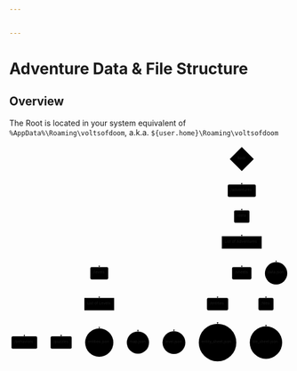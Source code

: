 ```yaml
---


---
```


<h1 id="adventure-data--file-structure">Adventure Data &amp; File Structure</h1>
<h2 id="overview">Overview</h2>
<p>The Root is located in your system equivalent of <code>%AppData%\Roaming\voltsofdoom</code>, a.k.a. <code>${user.home}\Roaming\voltsofdoom</code></p>
<div class="mermaid"><svg xmlns="http://www.w3.org/2000/svg" id="mermaid-svg-Agaymy2H469hYd3k" width="100%" style="max-width: 1040.9296875px;" viewBox="0 0 1040.9296875 811.9187469482422"><g transform="translate(-12, -12)"><g class="output"><g class="clusters"></g><g class="edgePaths"><g class="edgePath" style="opacity: 1;"><path class="path" d="M876.2734375000001,109.82499847412102L875.7734375,134.3249969482422L875.7734375,159.3249969482422" marker-end="url(#arrowhead27999)" style="fill:none"></path><defs><marker id="arrowhead27999" viewBox="0 0 10 10" refX="9" refY="5" markerUnits="strokeWidth" markerWidth="8" markerHeight="6" orient="auto"><path d="M 0 0 L 10 5 L 0 10 z" class="arrowheadPath" style="stroke-width: 1; stroke-dasharray: 1, 0;"></path></marker></defs></g><g class="edgePath" style="opacity: 1;"><path class="path" d="M875.7734375,205.3249969482422L875.7734375,230.3249969482422L875.7734375,255.3249969482422" marker-end="url(#arrowhead28000)" style="fill:none"></path><defs><marker id="arrowhead28000" viewBox="0 0 10 10" refX="9" refY="5" markerUnits="strokeWidth" markerWidth="8" markerHeight="6" orient="auto"><path d="M 0 0 L 10 5 L 0 10 z" class="arrowheadPath" style="stroke-width: 1; stroke-dasharray: 1, 0;"></path></marker></defs></g><g class="edgePath" style="opacity: 1;"><path class="path" d="M875.7734375,301.3249969482422L875.7734375,326.3249969482422L875.7734375,351.3249969482422" marker-end="url(#arrowhead28001)" style="fill:none"></path><defs><marker id="arrowhead28001" viewBox="0 0 10 10" refX="9" refY="5" markerUnits="strokeWidth" markerWidth="8" markerHeight="6" orient="auto"><path d="M 0 0 L 10 5 L 0 10 z" class="arrowheadPath" style="stroke-width: 1; stroke-dasharray: 1, 0;"></path></marker></defs></g><g class="edgePath" style="opacity: 1;"><path class="path" d="M801.75,381.0338521060065L346.15625,422.3249969482422L346.15625,465.9031219482422" marker-end="url(#arrowhead28002)" style="fill:none"></path><defs><marker id="arrowhead28002" viewBox="0 0 10 10" refX="9" refY="5" markerUnits="strokeWidth" markerWidth="8" markerHeight="6" orient="auto"><path d="M 0 0 L 10 5 L 0 10 z" class="arrowheadPath" style="stroke-width: 1; stroke-dasharray: 1, 0;"></path></marker></defs></g><g class="edgePath" style="opacity: 1;"><path class="path" d="M875.7734375,397.3249969482422L875.7734375,422.3249969482422L875.7734375,465.9031219482422" marker-end="url(#arrowhead28003)" style="fill:none"></path><defs><marker id="arrowhead28003" viewBox="0 0 10 10" refX="9" refY="5" markerUnits="strokeWidth" markerWidth="8" markerHeight="6" orient="auto"><path d="M 0 0 L 10 5 L 0 10 z" class="arrowheadPath" style="stroke-width: 1; stroke-dasharray: 1, 0;"></path></marker></defs></g><g class="edgePath" style="opacity: 1;"><path class="path" d="M936.9046223958334,397.3249969482422L1003.3515625,422.3249969482422L1003.3515625,447.3249969482422" marker-end="url(#arrowhead28004)" style="fill:none"></path><defs><marker id="arrowhead28004" viewBox="0 0 10 10" refX="9" refY="5" markerUnits="strokeWidth" markerWidth="8" markerHeight="6" orient="auto"><path d="M 0 0 L 10 5 L 0 10 z" class="arrowheadPath" style="stroke-width: 1; stroke-dasharray: 1, 0;"></path></marker></defs></g><g class="edgePath" style="opacity: 1;"><path class="path" d="M844.6956388611828,511.9031219482422L785.8125,555.4812469482422L785.8125,580.4812469482422" marker-end="url(#arrowhead28005)" style="fill:none"></path><defs><marker id="arrowhead28005" viewBox="0 0 10 10" refX="9" refY="5" markerUnits="strokeWidth" markerWidth="8" markerHeight="6" orient="auto"><path d="M 0 0 L 10 5 L 0 10 z" class="arrowheadPath" style="stroke-width: 1; stroke-dasharray: 1, 0;"></path></marker></defs></g><g class="edgePath" style="opacity: 1;"><path class="path" d="M906.8512361388172,511.9031219482422L965.734375,555.4812469482422L965.734375,580.4812469482422" marker-end="url(#arrowhead28006)" style="fill:none"></path><defs><marker id="arrowhead28006" viewBox="0 0 10 10" refX="9" refY="5" markerUnits="strokeWidth" markerWidth="8" markerHeight="6" orient="auto"><path d="M 0 0 L 10 5 L 0 10 z" class="arrowheadPath" style="stroke-width: 1; stroke-dasharray: 1, 0;"></path></marker></defs></g><g class="edgePath" style="opacity: 1;"><path class="path" d="M965.734375,626.4812469482422L965.734375,651.4812469482422L965.734375,685.9968719482422" marker-end="url(#arrowhead28007)" style="fill:none"></path><defs><marker id="arrowhead28007" viewBox="0 0 10 10" refX="9" refY="5" markerUnits="strokeWidth" markerWidth="8" markerHeight="6" orient="auto"><path d="M 0 0 L 10 5 L 0 10 z" class="arrowheadPath" style="stroke-width: 1; stroke-dasharray: 1, 0;"></path></marker></defs></g><g class="edgePath" style="opacity: 1;"><path class="path" d="M785.8125,626.4812469482422L785.8125,651.4812469482422L785.8125,676.4812469482422" marker-end="url(#arrowhead28008)" style="fill:none"></path><defs><marker id="arrowhead28008" viewBox="0 0 10 10" refX="9" refY="5" markerUnits="strokeWidth" markerWidth="8" markerHeight="6" orient="auto"><path d="M 0 0 L 10 5 L 0 10 z" class="arrowheadPath" style="stroke-width: 1; stroke-dasharray: 1, 0;"></path></marker></defs></g><g class="edgePath" style="opacity: 1;"><path class="path" d="M346.15625,511.9031219482422L346.15625,555.4812469482422L346.15625,580.4812469482422" marker-end="url(#arrowhead28009)" style="fill:none"></path><defs><marker id="arrowhead28009" viewBox="0 0 10 10" refX="9" refY="5" markerUnits="strokeWidth" markerWidth="8" markerHeight="6" orient="auto"><path d="M 0 0 L 10 5 L 0 10 z" class="arrowheadPath" style="stroke-width: 1; stroke-dasharray: 1, 0;"></path></marker></defs></g><g class="edgePath" style="opacity: 1;"><path class="path" d="M290.8984375,613.00663834042L67.703125,651.4812469482422L67.703125,723.1999969482422" marker-end="url(#arrowhead28010)" style="fill:none"></path><defs><marker id="arrowhead28010" viewBox="0 0 10 10" refX="9" refY="5" markerUnits="strokeWidth" markerWidth="8" markerHeight="6" orient="auto"><path d="M 0 0 L 10 5 L 0 10 z" class="arrowheadPath" style="stroke-width: 1; stroke-dasharray: 1, 0;"></path></marker></defs></g><g class="edgePath" style="opacity: 1;"><path class="path" d="M290.8984375,622.2125021206559L204.5546875,651.4812469482422L204.5546875,723.1999969482422" marker-end="url(#arrowhead28011)" style="fill:none"></path><defs><marker id="arrowhead28011" viewBox="0 0 10 10" refX="9" refY="5" markerUnits="strokeWidth" markerWidth="8" markerHeight="6" orient="auto"><path d="M 0 0 L 10 5 L 0 10 z" class="arrowheadPath" style="stroke-width: 1; stroke-dasharray: 1, 0;"></path></marker></defs></g><g class="edgePath" style="opacity: 1;"><path class="path" d="M346.15625,626.4812469482422L346.15625,651.4812469482422L346.15625,693.7468719482422" marker-end="url(#arrowhead28012)" style="fill:none"></path><defs><marker id="arrowhead28012" viewBox="0 0 10 10" refX="9" refY="5" markerUnits="strokeWidth" markerWidth="8" markerHeight="6" orient="auto"><path d="M 0 0 L 10 5 L 0 10 z" class="arrowheadPath" style="stroke-width: 1; stroke-dasharray: 1, 0;"></path></marker></defs></g><g class="edgePath" style="opacity: 1;"><path class="path" d="M401.4140625,621.9305459374825L489.921875,651.4812469482422L489.921875,704.8874969482422" marker-end="url(#arrowhead28013)" style="fill:none"></path><defs><marker id="arrowhead28013" viewBox="0 0 10 10" refX="9" refY="5" markerUnits="strokeWidth" markerWidth="8" markerHeight="6" orient="auto"><path d="M 0 0 L 10 5 L 0 10 z" class="arrowheadPath" style="stroke-width: 1; stroke-dasharray: 1, 0;"></path></marker></defs></g><g class="edgePath" style="opacity: 1;"><path class="path" d="M401.4140625,613.0390859730444L623.6640625,651.4812469482422L623.6640625,703.7703094482422" marker-end="url(#arrowhead28014)" style="fill:none"></path><defs><marker id="arrowhead28014" viewBox="0 0 10 10" refX="9" refY="5" markerUnits="strokeWidth" markerWidth="8" markerHeight="6" orient="auto"><path d="M 0 0 L 10 5 L 0 10 z" class="arrowheadPath" style="stroke-width: 1; stroke-dasharray: 1, 0;"></path></marker></defs></g></g><g class="edgeLabels"><g class="edgeLabel" transform="" style="opacity: 1;"><g transform="translate(0,0)" class="label"><foreignObject width="0" height="0"><div xmlns="http://www.w3.org/1999/xhtml" style="display: inline-block; white-space: nowrap;"><span class="edgeLabel"></span></div></foreignObject></g></g><g class="edgeLabel" transform="" style="opacity: 1;"><g transform="translate(0,0)" class="label"><foreignObject width="0" height="0"><div xmlns="http://www.w3.org/1999/xhtml" style="display: inline-block; white-space: nowrap;"><span class="edgeLabel"></span></div></foreignObject></g></g><g class="edgeLabel" transform="" style="opacity: 1;"><g transform="translate(0,0)" class="label"><foreignObject width="0" height="0"><div xmlns="http://www.w3.org/1999/xhtml" style="display: inline-block; white-space: nowrap;"><span class="edgeLabel"></span></div></foreignObject></g></g><g class="edgeLabel" transform="" style="opacity: 1;"><g transform="translate(0,0)" class="label"><foreignObject width="0" height="0"><div xmlns="http://www.w3.org/1999/xhtml" style="display: inline-block; white-space: nowrap;"><span class="edgeLabel"></span></div></foreignObject></g></g><g class="edgeLabel" transform="" style="opacity: 1;"><g transform="translate(0,0)" class="label"><foreignObject width="0" height="0"><div xmlns="http://www.w3.org/1999/xhtml" style="display: inline-block; white-space: nowrap;"><span class="edgeLabel"></span></div></foreignObject></g></g><g class="edgeLabel" transform="" style="opacity: 1;"><g transform="translate(0,0)" class="label"><foreignObject width="0" height="0"><div xmlns="http://www.w3.org/1999/xhtml" style="display: inline-block; white-space: nowrap;"><span class="edgeLabel"></span></div></foreignObject></g></g><g class="edgeLabel" transform="" style="opacity: 1;"><g transform="translate(0,0)" class="label"><foreignObject width="0" height="0"><div xmlns="http://www.w3.org/1999/xhtml" style="display: inline-block; white-space: nowrap;"><span class="edgeLabel"></span></div></foreignObject></g></g><g class="edgeLabel" transform="" style="opacity: 1;"><g transform="translate(0,0)" class="label"><foreignObject width="0" height="0"><div xmlns="http://www.w3.org/1999/xhtml" style="display: inline-block; white-space: nowrap;"><span class="edgeLabel"></span></div></foreignObject></g></g><g class="edgeLabel" transform="" style="opacity: 1;"><g transform="translate(0,0)" class="label"><foreignObject width="0" height="0"><div xmlns="http://www.w3.org/1999/xhtml" style="display: inline-block; white-space: nowrap;"><span class="edgeLabel"></span></div></foreignObject></g></g><g class="edgeLabel" transform="" style="opacity: 1;"><g transform="translate(0,0)" class="label"><foreignObject width="0" height="0"><div xmlns="http://www.w3.org/1999/xhtml" style="display: inline-block; white-space: nowrap;"><span class="edgeLabel"></span></div></foreignObject></g></g><g class="edgeLabel" transform="" style="opacity: 1;"><g transform="translate(0,0)" class="label"><foreignObject width="0" height="0"><div xmlns="http://www.w3.org/1999/xhtml" style="display: inline-block; white-space: nowrap;"><span class="edgeLabel"></span></div></foreignObject></g></g><g class="edgeLabel" transform="" style="opacity: 1;"><g transform="translate(0,0)" class="label"><foreignObject width="0" height="0"><div xmlns="http://www.w3.org/1999/xhtml" style="display: inline-block; white-space: nowrap;"><span class="edgeLabel"></span></div></foreignObject></g></g><g class="edgeLabel" transform="" style="opacity: 1;"><g transform="translate(0,0)" class="label"><foreignObject width="0" height="0"><div xmlns="http://www.w3.org/1999/xhtml" style="display: inline-block; white-space: nowrap;"><span class="edgeLabel"></span></div></foreignObject></g></g><g class="edgeLabel" transform="" style="opacity: 1;"><g transform="translate(0,0)" class="label"><foreignObject width="0" height="0"><div xmlns="http://www.w3.org/1999/xhtml" style="display: inline-block; white-space: nowrap;"><span class="edgeLabel"></span></div></foreignObject></g></g><g class="edgeLabel" transform="" style="opacity: 1;"><g transform="translate(0,0)" class="label"><foreignObject width="0" height="0"><div xmlns="http://www.w3.org/1999/xhtml" style="display: inline-block; white-space: nowrap;"><span class="edgeLabel"></span></div></foreignObject></g></g><g class="edgeLabel" transform="" style="opacity: 1;"><g transform="translate(0,0)" class="label"><foreignObject width="0" height="0"><div xmlns="http://www.w3.org/1999/xhtml" style="display: inline-block; white-space: nowrap;"><span class="edgeLabel"></span></div></foreignObject></g></g></g><g class="nodes"><g class="node" id="root" transform="translate(875.7734375,64.6624984741211)" style="opacity: 1;"><polygon points="44.6625,0 89.325,-44.6625 44.6625,-89.325 0,-44.6625" rx="5" ry="5" transform="translate(-44.6625,44.6625)"></polygon><g class="label" transform="translate(0,0)"><g transform="translate(-16.625,-13)"><foreignObject width="33.25" height="26"><div xmlns="http://www.w3.org/1999/xhtml" style="display: inline-block; white-space: nowrap;">Root</div></foreignObject></g></g></g><g class="node" id="adventures" transform="translate(875.7734375,182.3249969482422)" style="opacity: 1;"><rect rx="5" ry="5" x="-52.1640625" y="-23" width="104.328125" height="46"></rect><g class="label" transform="translate(0,0)"><g transform="translate(-42.1640625,-13)"><foreignObject width="84.328125" height="26"><div xmlns="http://www.w3.org/1999/xhtml" style="display: inline-block; white-space: nowrap;">/adventures</div></foreignObject></g></g></g><g class="node" id="data" transform="translate(875.7734375,278.3249969482422)" style="opacity: 1;"><rect rx="5" ry="5" x="-28.5546875" y="-23" width="57.109375" height="46"></rect><g class="label" transform="translate(0,0)"><g transform="translate(-18.5546875,-13)"><foreignObject width="37.109375" height="26"><div xmlns="http://www.w3.org/1999/xhtml" style="display: inline-block; white-space: nowrap;">/data</div></foreignObject></g></g></g><g class="node" id="adventure_list" transform="translate(875.7734375,374.3249969482422)" style="opacity: 1;"><rect rx="0" ry="0" x="-74.0234375" y="-23" width="148.046875" height="46"></rect><g class="label" transform="translate(0,0)"><g transform="translate(-64.0234375,-13)"><foreignObject width="128.046875" height="26"><div xmlns="http://www.w3.org/1999/xhtml" style="display: inline-block; white-space: nowrap;">List of Adventures</div></foreignObject></g></g></g><g class="node" id="levels" transform="translate(346.15625,488.9031219482422)" style="opacity: 1;"><rect rx="5" ry="5" x="-33.234375" y="-23" width="66.46875" height="46"></rect><g class="label" transform="translate(0,0)"><g transform="translate(-23.234375,-13)"><foreignObject width="46.46875" height="26"><div xmlns="http://www.w3.org/1999/xhtml" style="display: inline-block; white-space: nowrap;">/levels</div></foreignObject></g></g></g><g class="node" id="sheets" transform="translate(875.7734375,488.9031219482422)" style="opacity: 1;"><rect rx="5" ry="5" x="-36" y="-23" width="72" height="46"></rect><g class="label" transform="translate(0,0)"><g transform="translate(-26,-13)"><foreignObject width="52" height="26"><div xmlns="http://www.w3.org/1999/xhtml" style="display: inline-block; white-space: nowrap;">/sheets</div></foreignObject></g></g></g><g class="node" id="adventure_data" transform="translate(1003.3515625,488.9031219482422)" style="opacity: 1;"><circle x="-41.578125" y="-23" r="41.578125"></circle><g class="label" transform="translate(0,0)"><g transform="translate(-31.578125,-13)"><foreignObject width="63.15625" height="26"><div xmlns="http://www.w3.org/1999/xhtml" style="display: inline-block; white-space: nowrap;">data.json</div></foreignObject></g></g></g><g class="node" id="sheets-entities" transform="translate(785.8125,603.4812469482422)" style="opacity: 1;"><rect rx="5" ry="5" x="-39.4296875" y="-23" width="78.859375" height="46"></rect><g class="label" transform="translate(0,0)"><g transform="translate(-29.4296875,-13)"><foreignObject width="58.859375" height="26"><div xmlns="http://www.w3.org/1999/xhtml" style="display: inline-block; white-space: nowrap;">/entities</div></foreignObject></g></g></g><g class="node" id="sheets-tiles" transform="translate(965.734375,603.4812469482422)" style="opacity: 1;"><rect rx="5" ry="5" x="-28.0390625" y="-23" width="56.078125" height="46"></rect><g class="label" transform="translate(0,0)"><g transform="translate(-18.0390625,-13)"><foreignObject width="36.078125" height="26"><div xmlns="http://www.w3.org/1999/xhtml" style="display: inline-block; white-space: nowrap;">/tiles</div></foreignObject></g></g></g><g class="node" id="tile_sheet" transform="translate(965.734375,746.1999969482422)" style="opacity: 1;"><circle x="-60.203125" y="-23" r="60.203125"></circle><g class="label" transform="translate(0,0)"><g transform="translate(-50.203125,-13)"><foreignObject width="100.40625" height="26"><div xmlns="http://www.w3.org/1999/xhtml" style="display: inline-block; white-space: nowrap;">tile_sheet.json</div></foreignObject></g></g></g><g class="node" id="entity_sheet" transform="translate(785.8125,746.1999969482422)" style="opacity: 1;"><circle x="-69.71875" y="-23" r="69.71875"></circle><g class="label" transform="translate(0,0)"><g transform="translate(-59.71875,-13)"><foreignObject width="119.4375" height="26"><div xmlns="http://www.w3.org/1999/xhtml" style="display: inline-block; white-space: nowrap;">entity_sheet.json</div></foreignObject></g></g></g><g class="node" id="levels_list" transform="translate(346.15625,603.4812469482422)" style="opacity: 1;"><rect rx="0" ry="0" x="-55.2578125" y="-23" width="110.515625" height="46"></rect><g class="label" transform="translate(0,0)"><g transform="translate(-45.2578125,-13)"><foreignObject width="90.515625" height="26"><div xmlns="http://www.w3.org/1999/xhtml" style="display: inline-block; white-space: nowrap;">List of Levels</div></foreignObject></g></g></g><g class="node" id="behaviors" transform="translate(67.703125,746.1999969482422)" style="opacity: 1;"><rect rx="5" ry="5" x="-47.703125" y="-23" width="95.40625" height="46"></rect><g class="label" transform="translate(0,0)"><g transform="translate(-37.703125,-13)"><foreignObject width="75.40625" height="26"><div xmlns="http://www.w3.org/1999/xhtml" style="display: inline-block; white-space: nowrap;">/behaviors</div></foreignObject></g></g></g><g class="node" id="puzzles" transform="translate(204.5546875,746.1999969482422)" style="opacity: 1;"><rect rx="5" ry="5" x="-39.1484375" y="-23" width="78.296875" height="46"></rect><g class="label" transform="translate(0,0)"><g transform="translate(-29.1484375,-13)"><foreignObject width="58.296875" height="26"><div xmlns="http://www.w3.org/1999/xhtml" style="display: inline-block; white-space: nowrap;">/puzzles</div></foreignObject></g></g></g><g class="node" id="levels-entities" transform="translate(346.15625,746.1999969482422)" style="opacity: 1;"><circle x="-52.453125" y="-23" r="52.453125"></circle><g class="label" transform="translate(0,0)"><g transform="translate(-42.453125,-13)"><foreignObject width="84.90625" height="26"><div xmlns="http://www.w3.org/1999/xhtml" style="display: inline-block; white-space: nowrap;">entities.json</div></foreignObject></g></g></g><g class="node" id="levels-map" transform="translate(489.921875,746.1999969482422)" style="opacity: 1;"><circle x="-41.3125" y="-23" r="41.3125"></circle><g class="label" transform="translate(0,0)"><g transform="translate(-31.3125,-13)"><foreignObject width="62.625" height="26"><div xmlns="http://www.w3.org/1999/xhtml" style="display: inline-block; white-space: nowrap;">map.json</div></foreignObject></g></g></g><g class="node" id="levels-level" transform="translate(623.6640625,746.1999969482422)" style="opacity: 1;"><circle x="-42.4296875" y="-23" r="42.4296875"></circle><g class="label" transform="translate(0,0)"><g transform="translate(-32.4296875,-13)"><foreignObject width="64.859375" height="26"><div xmlns="http://www.w3.org/1999/xhtml" style="display: inline-block; white-space: nowrap;">level.json</div></foreignObject></g></g></g></g></g></g></svg></div>

